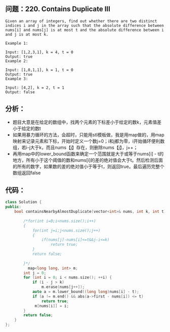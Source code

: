 ## 问题：220. Contains Duplicate III
```
Given an array of integers, find out whether there are two distinct indices i and j in the array such that the absolute difference between nums[i] and nums[j] is at most t and the absolute difference between i and j is at most k.

Example 1:

Input: [1,2,3,1], k = 4, t = 0
Output: true
Example 2:

Input: [1,0,1,1], k = 1, t = 0
Output: true
Example 3:

Input: [4,2], k = 2, t = 1 
Output: false
```
## 分析：
+ 题目大意是在给定的数组中，找两个元素的下标差小于给定的数k，元素值差小于给定的数t
+ 如果用暴力循环的方法，会超时，只能用stl模板做，我是用map做的，用map映射来记录元素和下标，开始时定义一个数j=0；i和j都为零，i开始循环便利数组，若i-j大于k，而且nums【j】存在，则删除nums【j】，j++；
+ 再用map中的lower_bound函数来确定一个范围就是大于或等于nums[i] - t的地方，所有小于这个阈值的数和nums[i]的差的绝对值会大于t。然后检测后面的所有的数字，如果数的差的绝对值小于等于t，则返回true。最后遍历完整个数组返回false
## 代码：
```cpp
class Solution {
public:
    bool containsNearbyAlmostDuplicate(vector<int>& nums, int k, int t) {
       
        /*for(int i=0;i<nums.size();i++)
        {
            for(int j=i;j<nums.size();j++)
            {
                if(nums[j]-nums[i]<=t&&j-i<=k)
                    return true;
            }
            return false;
            
        }*/
          map<long long, int> m;
        int j = 0;
        for (int i = 0; i < nums.size(); ++i) {
            if (i - j > k)
                m.erase(nums[j++]);
            auto a = m.lower_bound((long long)nums[i] - t);
            if (a != m.end() && abs(a->first - nums[i]) <= t) 
                return true;
             m[nums[i]] = i;
        }
        return false;
    }
};
```

